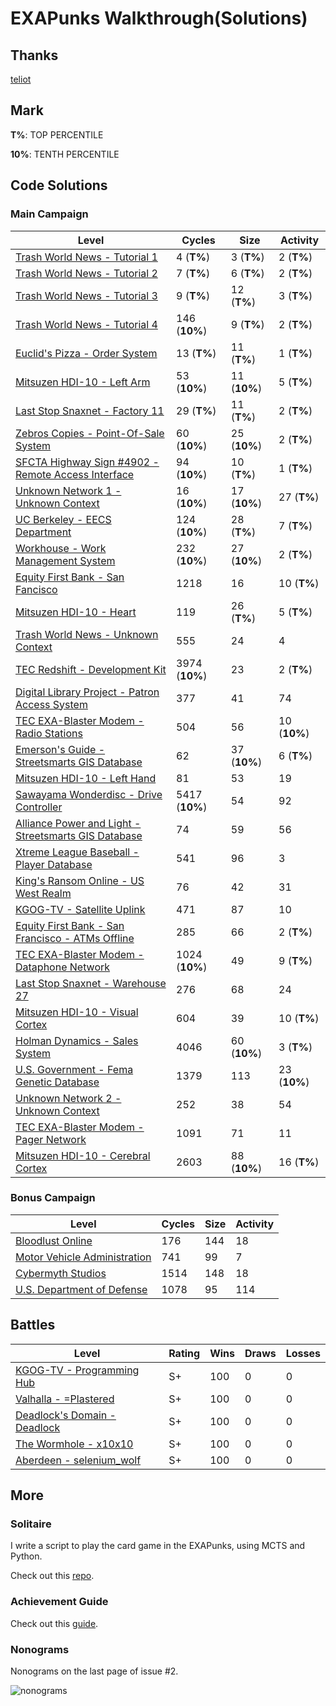 # EXAPunks Walkthrough(Solutions)

## Thanks

[teliot](https://github.com/teliot)

## Mark

**T%**: TOP PERCENTILE

**10%**: TENTH PERCENTILE

## Code Solutions

### Main Campaign

| Level | Cycles | Size | Activity |
| - | - | - | - |
| [Trash World News - Tutorial 1](Levels/01-trash-world-news-tutorial-1) | 4 (**T%**) | 3 (**T%**) | 2 (**T%**) |
| [Trash World News - Tutorial 2](Levels/02-trash-world-news-tutorial-2) | 7 (**T%**) | 6 (**T%**) | 2 (**T%**) |
| [Trash World News - Tutorial 3](Levels/03-trash-world-news-tutorial-3) | 9 (**T%**) | 12 (**T%**) | 3 (**T%**) |
| [Trash World News - Tutorial 4](Levels/04-trash-world-news-tutorial-4) | 146 (**10%**) | 9 (**T%**) | 2 (**T%**) |
| [Euclid's Pizza - Order System](Levels/05-euclids-pizza-order-system) | 13 (**T%**) | 11 (**T%**) | 1 (**T%**) |
| [Mitsuzen HDI-10 - Left Arm](Levels/06-mitsuzen-hdi-10-left-arm) | 53 (**10%**) | 11 (**10%**) | 5 (**T%**) |
| [Last Stop Snaxnet - Factory 11](Levels/07-last-stop-snaxnet-factory-11) | 29 (**T%**) | 11 (**T%**) | 2 (**T%**) |
| [Zebros Copies - Point-Of-Sale System](Levels/08-zebros-copies-point-of-sale-system) | 60 (**10%**) | 25 (**10%**) | 2 (**T%**) |
| [SFCTA Highway Sign #4902 - Remote Access Interface](Levels/09-sfcta-highway-sign-4902-remote-access-interface) | 94 (**10%**) | 10 (**T%**) | 1 (**T%**) |
| [Unknown Network 1 - Unknown Context](Levels/10-unknown-network-1-unknown-context) | 16 (**10%**) | 17 (**10%**) | 27 (**T%**) |
| [UC Berkeley - EECS Department](Levels/11-uc-berkeley-eecs-department) | 124 (**10%**) | 28 (**T%**) | 7 (**T%**) |
| [Workhouse - Work Management System](Levels/12-workhouse-work-management-system) | 232 (**10%**) | 27 (**10%**) | 2 (**T%**) |
| [Equity First Bank - San Fancisco](Levels/13-equity-first-bank-san-francisco) | 1218 | 16 | 10 (**T%**) |
| [Mitsuzen HDI-10 - Heart](Levels/14-mitsuzen-hdi-10-heart) | 119 | 26 (**T%**) | 5 (**T%**) |
| [Trash World News - Unknown Context](Levels/15-trash-world-news-unknown-context) | 555 | 24 | 4 |
| [TEC Redshift - Development Kit](Levels/16-tec-redshift-development-kit) | 3974 (**10%**) | 23 | 2 (**T%**) |
| [Digital Library Project - Patron Access System](Levels/17-digital-library-project-patron-access-system) | 377 | 41 | 74 |
| [TEC EXA-Blaster Modem - Radio Stations](Levels/18-tec-exa-blaster-modem-radio-stations) | 504 | 56 | 10 (**10%**) |
| [Emerson's Guide - Streetsmarts GIS Database](Levels/19-emersonsguide-streetsmarts-gis-database) | 62 | 37 (**10%**) | 6 (**T%**) |
| [Mitsuzen HDI-10 - Left Hand](Levels/20-mitsuzen-hdi-10-left-hand) | 81 | 53 | 19 |
| [Sawayama Wonderdisc - Drive Controller](Levels/21-sawayama-wonderdisc-drive-controller) | 5417 (**10%**) | 54 | 92 |
| [Alliance Power and Light - Streetsmarts GIS Database](Levels/22-alliance-power-and-light-streetsmarts-gis-database) | 74 | 59 | 56 |
| [Xtreme League Baseball - Player Database](Levels/23-xtreme-league-baseball-player-database) | 541 | 96 | 3 |
| [King's Ransom Online - US West Realm](Levels/24-kings-ransom-online-us-west-realm) | 76 | 42 | 31 |
| [KGOG-TV - Satellite Uplink](Levels/25-kgog-tv-satellite-uplink) | 471 | 87 | 10 |
| [Equity First Bank - San Francisco - ATMs Offline](Levels/26-equity-first-bank-san-francisco-atms-offline) | 285 | 66 | 2 (**T%**) |
| [TEC EXA-Blaster Modem - Dataphone Network](Levels/27-tec-exa-blaster-modem-dataphone-network) | 1024 (**10%**) | 49 | 9 (**T%**) |
| [Last Stop Snaxnet - Warehouse 27](Levels/28-last-stop-snaxnet-warehouse-27) | 276 | 68 | 24 |
| [Mitsuzen HDI-10 - Visual Cortex](Levels/29-mitsuzen-hdi-10-visual-cortex) | 604 | 39 | 10 (**T%**) |
| [Holman Dynamics - Sales System](Levels/30-holman-dynamics-sales-system) | 4046 | 60 (**10%**) | 3 (**T%**) |
| [U.S. Government - Fema Genetic Database](Levels/31-us-government-fema-genetic-database) | 1379 | 113 | 23 (**10%**) |
| [Unknown Network 2 - Unknown Context](Levels/32-unknown-network-2-unknown-context) | 252 | 38 | 54 |
| [TEC EXA-Blaster Modem - Pager Network](Levels/33-tec-exa-blaster-modem-pager-network) | 1091 | 71 | 11 |
| [Mitsuzen HDI-10 - Cerebral Cortex](Levels/34-mitsuzen-hdi-10-cerebal-cortex) | 2603 | 88 (**10%**) | 16 (**T%**) |

### Bonus Campaign

| Level | Cycles | Size | Activity |
| - | - | - | - |
| [Bloodlust Online](Levels/b01-bloodlust-online) | 176 | 144 | 18 |
| [Motor Vehicle Administration](Levels/b02-motor-vehicle-administration) | 741 | 99 | 7 |
| [Cybermyth Studios](Levels/b03-cybermyth-studios) | 1514 | 148 | 18 |
| [U.S. Department of Defense](Levels/b04-us-department-of-defense) | 1078 | 95 | 114 |

## Battles

| Level                                                        | Rating | Wins | Draws | Losses |
| ------------------------------------------------------------ | ------ | ---- | ----- | ------ |
| [KGOG-TV - Programming Hub](Battles/01-kgog-tv-programming-hub) | S+     | 100  | 0     | 0      |
| [Valhalla - =Plastered](Battles/02-valhalla-plastered)       | S+     | 100  | 0     | 0      |
| [Deadlock's Domain - Deadlock](Battles/03-deadlocks-domain-deadlock) | S+     | 100  | 0     | 0      |
| [The Wormhole - x10x10](Battles/04-the-wormhole-x10x10x)     | S+     | 100  | 0     | 0      |
| [Aberdeen - selenium_wolf](Battles/05-aberdeen-selenium_wolf) | S+     | 100  | 0     | 0      |

## More

### Solitaire

I write a script to play the card game in the EXAPunks, using MCTS and Python.

Check out this [repo](https://github.com/Seraphli/EXAPunksCardGame).

### Achievement Guide

Check out this [guide](Achievement.md).

### Nonograms

Nonograms on the last page of issue #2.

![nonograms](nonograms.jpg)
